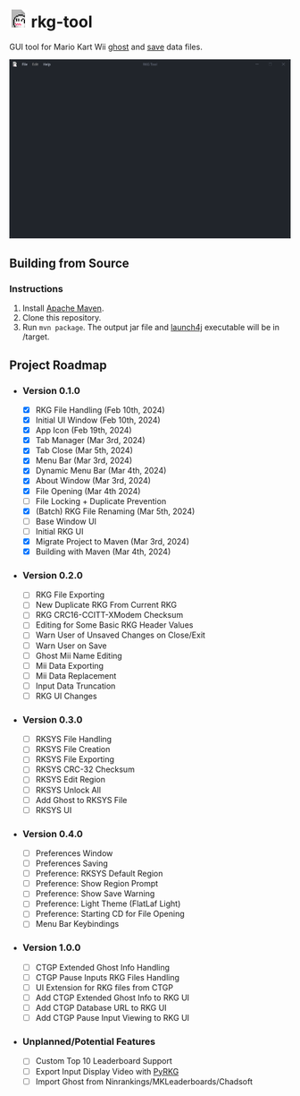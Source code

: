# <img src="src/main/resources/icon.png" alt="App Icon" style="width:32px;"> rkg-tool

GUI tool for Mario Kart Wii [ghost](https://wiki.tockdom.com/wiki/RKG_(File_Format)) and [save](https://wiki.tockdom.com/wiki/RKSYS) data files.

<img src="images/baseframe.png" alt="Base Frame" style="width:750">

## Building from Source

### Instructions

1) Install [Apache Maven](https://maven.apache.org/).
2) Clone this repository.
3) Run `mvn package`. The output jar file and [launch4j](https://launch4j.sourceforge.net) executable will be in /target.

## Project Roadmap

- ### Version 0.1.0

  - [x] RKG File Handling (Feb 10th, 2024)
  - [x] Initial UI Window (Feb 10th, 2024)
  - [x] App Icon (Feb 19th, 2024)
  - [x] Tab Manager (Mar 3rd, 2024)
  - [x] Tab Close  (Mar 5th, 2024)
  - [x] Menu Bar (Mar 3rd, 2024)
  - [x] Dynamic Menu Bar (Mar 4th, 2024)
  - [x] About Window (Mar 3rd, 2024)
  - [x] File Opening (Mar 4th 2024)
  - [ ] File Locking + Duplicate Prevention
  - [x] (Batch) RKG File Renaming (Mar 5th, 2024)
  - [ ] Base Window UI
  - [ ] Initial RKG UI
  - [x] Migrate Project to Maven (Mar 3rd, 2024)
  - [x] Building with Maven (Mar 4th, 2024)

- ### Version 0.2.0

  - [ ] RKG File Exporting
  - [ ] New Duplicate RKG From Current RKG
  - [ ] RKG CRC16-CCITT-XModem Checksum
  - [ ] Editing for Some Basic RKG Header Values
  - [ ] Warn User of Unsaved Changes on Close/Exit
  - [ ] Warn User on Save
  - [ ] Ghost Mii Name Editing
  - [ ] Mii Data Exporting
  - [ ] Mii Data Replacement
  - [ ] Input Data Truncation
  - [ ] RKG UI Changes

- ### Version 0.3.0

  - [ ] RKSYS File Handling
  - [ ] RKSYS File Creation
  - [ ] RKSYS File Exporting
  - [ ] RKSYS CRC-32 Checksum
  - [ ] RKSYS Edit Region
  - [ ] RKSYS Unlock All
  - [ ] Add Ghost to RKSYS File
  - [ ] RKSYS UI

- ### Version 0.4.0

  - [ ] Preferences Window
  - [ ] Preferences Saving
  - [ ] Preference: RKSYS Default Region
  - [ ] Preference: Show Region Prompt
  - [ ] Preference: Show Save Warning
  - [ ] Preference: Light Theme (FlatLaf Light)
  - [ ] Preference: Starting CD for File Opening
  - [ ] Menu Bar Keybindings

- ### Version 1.0.0

  - [ ] CTGP Extended Ghost Info Handling
  - [ ] CTGP Pause Inputs RKG Files Handling
  - [ ] UI Extension for RKG files from CTGP
  - [ ] Add CTGP Extended Ghost Info to RKG UI
  - [ ] Add CTGP Database URL to RKG UI
  - [ ] Add CTGP Pause Input Viewing to RKG UI

- ### Unplanned/Potential Features

  - [ ] Custom Top 10 Leaderboard Support
  - [ ] Export Input Display Video with [PyRKG](https://github.com/AtishaRibeiro/PyRKG)
  - [ ] Import Ghost from Ninrankings/MKLeaderboards/Chadsoft
